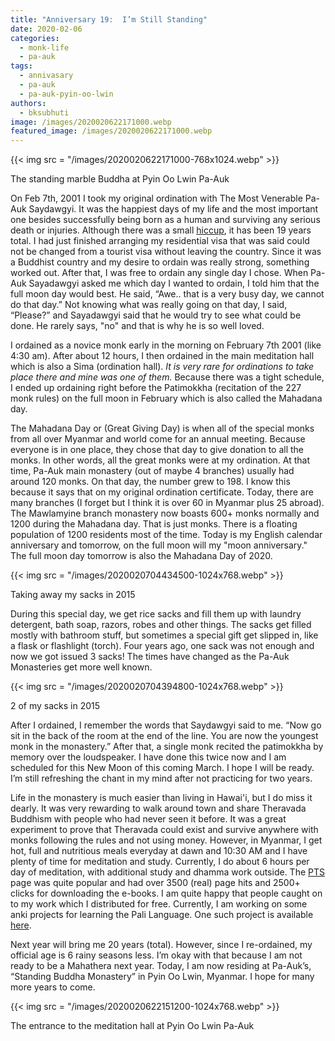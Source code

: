 ```yaml
---
title: "Anniversary 19:  I’m Still Standing"
date: 2020-02-06
categories: 
  - monk-life
  - pa-auk
tags: 
  - annivasary
  - pa-auk
  - pa-auk-pyin-oo-lwin
authors: 
  - bksubhuti
image: /images/2020020622171000.webp
featured_image: /images/2020020622171000.webp
---
```


{{< img src = "/images/2020020622171000-768x1024.webp" >}}

The standing marble Buddha at Pyin Oo Lwin Pa-Auk

On Feb 7th, 2001 I took my original ordination with The Most Venerable Pa-Auk Saydawgyi. It was the happiest days of my life and the most important one besides successfully being born as a human and surviving any serious death or injuries. Although there was a small [hiccup](https://americanmonk.org/why-i-ordained-twice/), it has been 19 years total. I had just finished arranging my residential visa that was said could not be changed from a tourist visa without leaving the country. Since it was a Buddhist country and my desire to ordain was really strong, something worked out. After that, I was free to ordain any single day I chose. When Pa-Auk Sayadawgyi asked me which day I wanted to ordain, I told him that the full moon day would best. He said, “Awe.. that is a very busy day, we cannot do that day.” Not knowing what was really going on that day, I said, “Please?” and Sayadawgyi said that he would try to see what could be done. He rarely says, "no" and that is why he is so well loved.

I ordained as a novice monk early in the morning on February 7th 2001 (like 4:30 am). After about 12 hours, I then ordained in the main meditation hall which is also a Sima (ordination hall). _It is very rare for ordinations to take place_ _there_ _and mine was one of them._ Because there was a tight schedule, I ended up ordaining right before the Patimokkha (recitation of the 227 monk rules) on the full moon in February which is also called the Mahadana day.

The Mahadana Day or (Great Giving Day) is when all of the special monks from all over Myanmar and world come for an annual meeting. Because everyone is in one place, they chose that day to give donation to all the monks. In other words, all the great monks were at my ordination. At that time, Pa-Auk main monastery (out of maybe 4 branches) usually had around 120 monks. On that day, the number grew to 198. I know this because it says that on my original ordination certificate. Today, there are many branches (I forget but I think it is over 60 in Myanmar plus 25 abroad). The Mawlamyine branch monastery now boasts 600+ monks normally and 1200 during the Mahadana day. That is just monks. There is a floating population of 1200 residents most of the time. Today is my English calendar anniversary and tomorrow, on the full moon will my "moon anniversary." The full moon day tomorrow is also the Mahadana Day of 2020.

{{< img src = "/images/2020020704434500-1024x768.webp" >}}

Taking away my sacks in 2015

During this special day, we get rice sacks and fill them up with laundry detergent, bath soap, razors, robes and other things. The sacks get filled mostly with bathroom stuff, but sometimes a special gift get slipped in, like a flask or flashlight (torch). Four years ago, one sack was not enough and now we got issued 3 sacks! The times have changed as the Pa-Auk Monasteries get more well known.

{{< img src = "/images/2020020704394800-1024x768.webp" >}}

2 of my sacks in 2015

After I ordained, I remember the words that Saydawgyi said to me. “Now go sit in the back of the room at the end of the line. You are now the youngest monk in the monastery.” After that, a single monk recited the patimokkha by memory over the loudspeaker. I have done this twice now and I am scheduled for this New Moon of this coming March. I hope I will be ready. I’m still refreshing the chant in my mind after not practicing for two years.

Life in the monastery is much easier than living in Hawai'i, but I do miss it dearly. It was very rewarding to walk around town and share Theravada Buddhism with people who had never seen it before. It was a great experiment to prove that Theravada could exist and survive anywhere with monks following the rules and not using money. However, in Myanmar, I get hot, full and nutritious meals everyday at dawn and 10:30 AM and I have plenty of time for meditation and study. Currently, I do about 6 hours per day of meditation, with additional study and dhamma work outside. The [PTS](https://americanmonk.org/free-pts-sutta-ebooks/) page was quite popular and had over 3500 (real) page hits and 2500+ clicks for downloading the e-books. I am quite happy that people caught on to my work which I distributed for free. Currently, I am working on some anki projects for learning the Pali Language. One such project is available [here](https://ankiweb.net/shared/info/614759663).

Next year will bring me 20 years (total). However, since I re-ordained, my official age is 6 rainy seasons less. I’m okay with that because I am not ready to be a Mahathera next year. Today, I am now residing at Pa-Auk’s, “Standing Buddha Monastery” in Pyin Oo Lwin, Myanmar. I hope for many more years to come.

{{< img src = "/images/2020020622151200-1024x768.webp" >}}

The entrance to the meditation hall at Pyin Oo Lwin Pa-Auk

